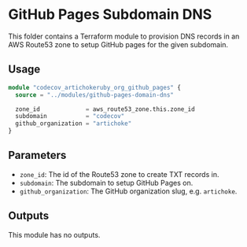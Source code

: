 # GitHub Pages Subdomain DNS

This folder contains a Terraform module to provision DNS records in an AWS
Route53 zone to setup GitHub pages for the given subdomain.

## Usage

```terraform
module "codecov_artichokeruby_org_github_pages" {
  source = "../modules/github-pages-domain-dns"

  zone_id             = aws_route53_zone.this.zone_id
  subdomain           = "codecov"
  github_organization = "artichoke"
}
```

## Parameters

- `zone_id`: The id of the Route53 zone to create TXT records in.
- `subdomain`: The subdomain to setup GitHub Pages on.
- `github_organization`: The GitHub organization slug, e.g. `artichoke`.

## Outputs

This module has no outputs.

